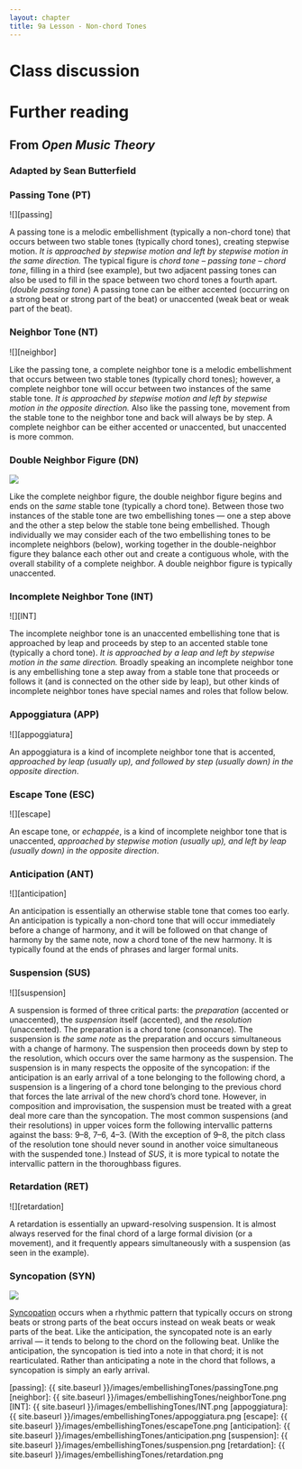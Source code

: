 ```yaml
---
layout: chapter
title: 9a Lesson - Non-chord Tones
---
```


# Class discussion

# Further reading

## From *Open Music Theory*

### Adapted by Sean Butterfield

### Passing Tone (PT)

![][passing]

A passing tone is a melodic embellishment (typically a non-chord tone) that occurs between two stable tones (typically chord tones), creating stepwise motion. *It is approached by stepwise motion and left by stepwise motion in the same direction.* The typical figure is *chord tone – passing tone – chord tone*, filling in a third (see example), but two adjacent passing tones can also be used to fill in the space between two chord tones a fourth apart. (*double passing tone*) A passing tone can be either accented (occurring on a strong beat or strong part of the beat) or unaccented (weak beat or weak part of the beat).

### Neighbor Tone (NT)

![][neighbor]

Like the passing tone, a complete neighbor tone is a melodic embellishment that occurs between two stable tones (typically chord tones); however, a complete neighbor tone will occur between two instances of the same stable tone. *It is approached by stepwise motion and left by stepwise motion in the opposite direction.* Also like the passing tone, movement from the stable tone to the neighbor tone and back will always be by step. A complete neighbor can be either accented or unaccented, but unaccented is more common. 

### Double Neighbor Figure (DN)

![](/images/embellishingTones/doubleNeighbor.png)

Like the complete neighbor figure, the double neighbor figure begins and ends on the *same* stable tone (typically a chord tone). Between those two instances of the stable tone are two embellishing tones — one a step above and the other a step below the stable tone being embellished. Though individually we may consider each of the two embellishing tones to be incomplete neighbors (below), working together in the double-neighbor figure they balance each other out and create a contiguous whole, with the overall stability of a complete neighbor. A double neighbor figure is typically unaccented.

### Incomplete Neighbor Tone (INT)

![][INT]

The incomplete neighbor tone is an unaccented embellishing tone that is approached by leap and proceeds by step to an accented stable tone (typically a chord tone). *It is approached by a leap and left by stepwise motion in the same direction.*  Broadly speaking an incomplete neighbor tone is any embellishing tone a step away from a stable tone that proceeds or follows it (and is connected on the other side by leap), but other kinds of incomplete neighbor tones have special names and roles that follow below.

### Appoggiatura (APP)

![][appoggiatura]

An appoggiatura is a kind of incomplete neighbor tone that is accented, *approached by leap (usually up), and followed by step (usually down) in the opposite direction*.

### Escape Tone (ESC)

![][escape]

An escape tone, or *echappée*, is a kind of incomplete neighbor tone that is unaccented, *approached by stepwise motion (usually up), and left by leap (usually down) in the opposite direction*.

### Anticipation (ANT)

![][anticipation]

An anticipation is essentially an otherwise stable tone that comes too early. An anticipation is typically a non-chord tone that will occur immediately before a change of harmony, and it will be followed on that change of harmony by the same note, now a chord tone of the new harmony. It is typically found at the ends of phrases and larger formal units.

### Suspension (SUS)

![][suspension]

A suspension is formed of three critical parts: the *preparation* (accented or unaccented), the *suspension* itself (accented), and the *resolution* (unaccented). The preparation is a chord tone (consonance). The suspension is *the same note* as the preparation and occurs simultaneous with a change of harmony. The suspension then proceeds down by step to the resolution, which occurs over the same harmony as the suspension. The suspension is in many respects the opposite of the syncopation: if the anticipation is an early arrival of a tone belonging to the following chord, a suspension is a lingering of a chord tone belonging to the previous chord that forces the late arrival of the new chord’s chord tone. However, in composition and improvisation, the suspension must be treated with a great deal more care than the syncopation. The most common suspensions (and their resolutions) in upper voices form the following intervallic patterns against the bass: 9–8, 7–6, 4–3. (With the exception of 9–8, the pitch class of the resolution tone should never sound in another voice simultaneous with the suspended tone.) Instead of *SUS*, it is more typical to notate the intervallic pattern in the thoroughbass figures.

### Retardation (RET)

![][retardation]

A retardation is essentially an upward-resolving suspension. It is almost always reserved for the final chord of a large formal division (or a movement), and it frequently appears simultaneously with a suspension (as seen in the example).

### Syncopation (SYN)

![](/images/embellishingTones/syncopatedNote.png)

[Syncopation](http://openmusictheory.com/syncopation.html) occurs when a rhythmic pattern that typically occurs on strong beats or strong parts of the beat occurs instead on weak beats or weak parts of the beat. Like the anticipation, the syncopated note is an early arrival — it tends to belong to the chord on the following beat. Unlike the anticipation, the syncopation is tied into a note in that chord; it is not rearticulated. Rather than anticipating a note in the chord that follows, a syncopation is simply an early arrival.

[passing]: {{ site.baseurl }}/images/embellishingTones/passingTone.png 
[neighbor]: {{ site.baseurl }}/images/embellishingTones/neighborTone.png
[INT]: {{ site.baseurl }}/images/embellishingTones/INT.png
[appoggiatura]: {{ site.baseurl }}/images/embellishingTones/appoggiatura.png
[escape]: {{ site.baseurl }}/images/embellishingTones/escapeTone.png
[anticipation]: {{ site.baseurl }}/images/embellishingTones/anticipation.png
[suspension]: {{ site.baseurl }}/images/embellishingTones/suspension.png
[retardation]: {{ site.baseurl }}/images/embellishingTones/retardation.png